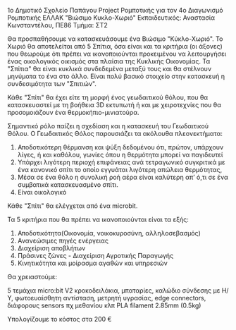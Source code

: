 1ο Δημοτικό Σχολείο Παπάγου
Project Ρομποτικής για τον 4ο Διαγωνισμό Ρομποτικής ΕΛΛΑΚ
"Βιώσιμο Κυκλο-Χωριό"
Εκπαιδευτικός: Αναστασία Κωνσταντέλου, ΠΕ86
Τμήμα: ΣΤ2

Θα προσπαθήσουμε να κατασκευάσουμε ένα Βιώσιμο "Κύκλο-Χωριό".
Το Χωριό θα αποτελείται από 5 Σπίτια, όσα είναι και τα κριτήρια (οι άξονες) που θεωρούμε ότι πρέπει να ικανοποιούνται προκειμένου να λειτουργήσει ένας οικολογικός οικισμός στα πλαίσια της Κυκλικής Οικονομίας. Τα "Σπίτια" θα είναι κυκλικά συνδεδεμένα μεταξύ τους και θα στέλνουν μηνύματα το ένα στο άλλο. Είναι πολύ βασικό στοιχείο στην κατασκευή η συνδεσιμότητα των "Σπιτιών".

Κάθε "Σπίτι" θα έχει είτε τη μορφή ένος γεωδαιτικού θόλου, που θα κατασκευαστεί με τη βοήθεια 3D εκτυπωτή ή και με χειροτεχνίες που θα προσομοιάζουν ένα θερμοκήπιο-μινιατούρα.

Σημαντικό ρόλο παίζει η σχεδίαση και η κατασκευή του Γεωδαιτικού Θόλου.
Ο Γεωδαιτικός Θόλος παρουσιάζει τα ακόλουθα πλεονεκτήματα:
1) Αποδοτικότερη θέρμανση και ψύξη δεδομένου ότι, πρώτον, υπάρχουν λίγες, ή και καθόλου, γωνίες όπου η θερμότητα μπορεί να παγιδευτεί
2) Υπάρχει λιγότερη περιοχή επιφάνειας ανά τετραγωνικό συγκριτικά με ένα κανονικό σπίτι το οποίο εγγυάται λιγότερη απώλεια θερμότητας, 
3) Μέσα σε ένα θόλο η συνολική ροή αέρα είναι καλύτερη απ’ ό,τι σε ένα συμβατικά κατασκευασμένο σπίτι.
4) Είναι οικολογικό

Κάθε "Σπίτι" θα ελέγχεται από ένα microbit.

Τα 5 κριτήρια που θα πρέπει να ικανοποιούνται είναι τα εξής:

1) Αποδοτικότητα(Οικονομία, νοικοκυροσύνη, αλληλοσεβασμός)
2) Ανανεώσιμες πηγές ενέργειας
3) Διαχείριση αποβλήτων
4) Πράσινες ζώνες - Διαχείριση Αγροτικής Παραγωγής
5) Κινητικότητα και μοίρασμα αγαθών και υπηρεσιών

Θα χρειαστούμε:

5 τεμάχια micro:bit V2
κροκοδειλάκια, μπαταρίες, καλώδιο σύνδεσης με Η/Υ, φωτοευαίσθητη αντίσταση, μετρητή υγρασίας, edge connectors, διάφορους sensors πχ μεθανίου κλπ
PLA filament 2.85mm (0.5kg)

Υπολογίζουμε το κόστος στα 200 €
